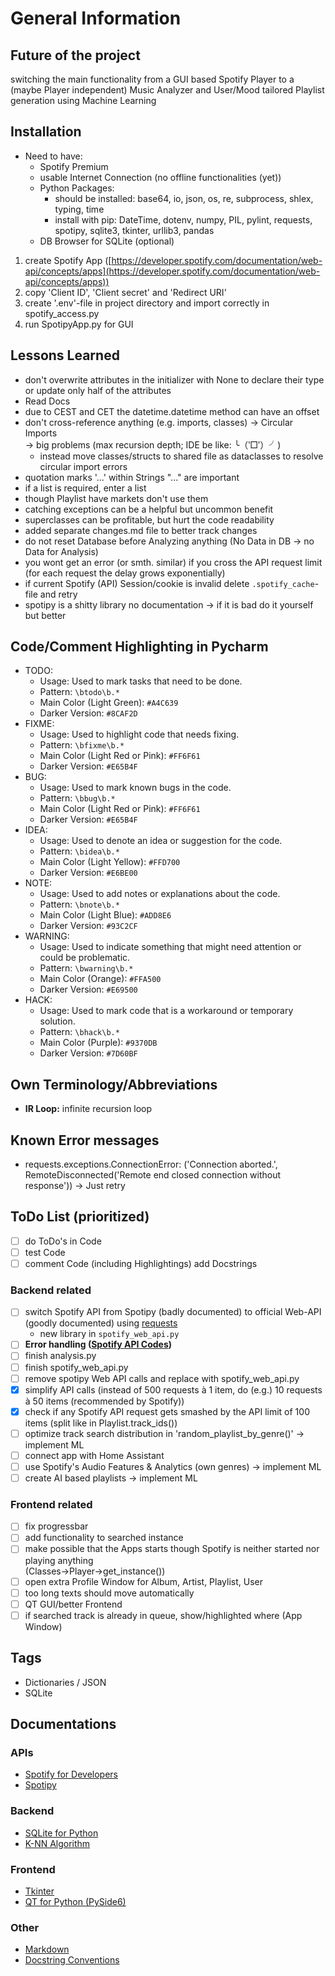 # General Information

## Future of the project
switching the main functionality from a GUI based Spotify Player to a (maybe Player independent) Music Analyzer and User/Mood tailored Playlist generation using Machine Learning

## Installation

* Need to have:
  * Spotify Premium
  * usable Internet Connection (no offline functionalities (yet))
  * Python Packages:
    * should be installed: base64, io, json, os, re, subprocess, shlex, typing, time
    * install with pip: DateTime, dotenv, numpy, PIL, pylint, requests, spotipy, sqlite3, tkinter, urllib3, pandas
  * DB Browser for SQLite (optional)
1) create Spotify App ([https://developer.spotify.com/documentation/web-api/concepts/apps](https://developer.spotify.com/documentation/web-api/concepts/apps))
2) copy 'Client ID', 'Client secret' and 'Redirect URI'
3) create '.env'-file in project directory and import correctly in spotify_access.py
4) run SpotipyApp.py for GUI

## Lessons Learned

* don't overwrite attributes in the initializer with None to declare their type \
or update only half of the attributes
* Read Docs
* due to CEST and CET the datetime.datetime method can have an offset
* don't cross-reference anything (e.g. imports, classes) -> Circular Imports  \
-> big problems (max recursion depth; IDE be like: ╰（‵□′）╯)
  * instead move classes/structs to shared file as dataclasses to resolve circular import errors
* quotation marks '...' within Strings "..." are important
* if a list is required, enter a list
* though Playlist have markets don't use them
* catching exceptions can be a helpful but uncommon benefit
* superclasses can be profitable, but hurt the code readability 
* added separate changes.md file to better track changes
* do not reset Database before Analyzing anything (No Data in DB -> no Data for Analysis)
* you wont get an error (or smth. similar) if you cross the API request limit (for each request the delay grows exponentially)
* if current Spotify (API) Session/cookie is invalid delete `.spotify_cache`-file and retry
* spotipy is a shitty library no documentation -> if it is bad do it yourself but better

## Code/Comment Highlighting in Pycharm
- TODO:
  - Usage: Used to mark tasks that need to be done.
  - Pattern: `\btodo\b.*`
  - Main Color (Light Green): `#A4C639`
  - Darker Version: `#8CAF2D`
- FIXME:
  - Usage: Used to highlight code that needs fixing.
  - Pattern: `\bfixme\b.*`
  - Main Color (Light Red or Pink): `#FF6F61`
  - Darker Version: `#E65B4F`
- BUG:
  - Usage: Used to mark known bugs in the code.
  - Pattern: `\bbug\b.*`
  - Main Color (Light Red or Pink): `#FF6F61`
  - Darker Version: `#E65B4F`
- IDEA:
  - Usage: Used to denote an idea or suggestion for the code.
  - Pattern: `\bidea\b.*`
  - Main Color (Light Yellow): `#FFD700`
  - Darker Version: `#E6BE00`
- NOTE:
  - Usage: Used to add notes or explanations about the code.
  - Pattern: `\bnote\b.*`
  - Main Color (Light Blue): `#ADD8E6`
  - Darker Version: `#93C2CF`
- WARNING:
  - Usage: Used to indicate something that might need attention or could be problematic.
  - Pattern: `\bwarning\b.*`
  - Main Color (Orange): `#FFA500`
  - Darker Version: `#E69500`
- HACK:
  - Usage: Used to mark code that is a workaround or temporary solution.
  - Pattern: `\bhack\b.*`
  - Main Color (Purple): `#9370DB`
  - Darker Version: `#7D60BF`

## Own Terminology/Abbreviations
- **IR Loop:** infinite recursion loop

## Known Error messages

* requests.exceptions.ConnectionError: ('Connection aborted.', RemoteDisconnected('Remote end closed connection without response')) -> Just retry

## ToDo List (prioritized)

* [ ] do ToDo's in Code
* [ ] test Code
* [ ] comment Code (including Highlightings) add Docstrings

### Backend related


* [ ] switch Spotify API from Spotipy (badly documented) to official Web-API (goodly documented) using [requests](https://docs.python-requests.org/en/latest/index.html) 
  * new library in `spotify_web_api.py`
* [ ] **Error handling ([Spotify API Codes](https://developer.spotify.com/documentation/web-api/concepts/api-calls#response-status-codes))**
* [ ] finish analysis.py 
* [ ] finish spotify_web_api.py 
* [ ] remove spotipy Web API calls and replace with spotify_web_api.py  
* [x] simplify API calls (instead of 500 requests à 1 item, do (e.g.) 10 requests à 50 items (recommended by Spotify))
* [x] check if any Spotify API request gets smashed by the API limit of 100 items (split like in Playlist.track_ids())
* [ ] optimize track search distribution in 'random_playlist_by_genre()' -> implement ML
* [ ] connect app with Home Assistant
* [ ] use Spotify's Audio Features & Analytics (own genres) -> implement ML
* [ ] create AI based playlists -> implement ML

### Frontend related

* [ ] fix progressbar
* [ ] add functionality to searched instance
* [ ] make possible that the Apps starts though Spotify is neither started nor playing anything \
(Classes->Player->get_instance())
* [ ] open extra Profile Window for Album, Artist, Playlist, User
* [ ] too long texts should move automatically
* [ ] QT GUI/better Frontend
* [ ] if searched track is already in queue, show/highlighted where (App Window)

## Tags
- Dictionaries / JSON
- SQLite

## Documentations

### APIs

* [Spotify for Developers](https://developer.spotify.com/)
* [Spotipy](https://spotipy.readthedocs.io/en/2.22.1/)

### Backend 

* [SQLite for Python](https://www.sqlitetutorial.net/sqlite-python/)
* [K-NN Algorithm](https://www.geeksforgeeks.org/k-nearest-neighbours/)

### Frontend

* [Tkinter](https://docs.python.org/3/library/tkinter.html)
* [QT for Python (PySide6)](https://doc.qt.io/qtforpython-6/PySide6/QtWidgets/index.html)

### Other

* [Markdown](https://www.markdownguide.org/basic-syntax/)
* [Docstring Conventions](https://peps.python.org/pep-0257/)
